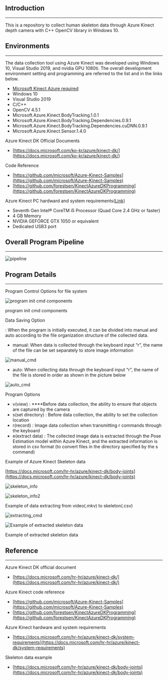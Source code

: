 ## Introduction

---

  This is a repository to collect human skeleton data through Azure Kinect depth camera with C++ OpenCV library in Windows 10.

## Environments

---

The data collection tool using Azure Kinect was developed using Windows 10, Visual Studio 2019, and nvidia GPU 1080ti. The overall development environment setting and programming are referred to the list and in the links below.

- [Microsoft Kinect Azure required](https://docs.microsoft.com/hr-hr/azure/kinect-dk/depth-camera)
- Windows 10
- Visual Studio 2019
- C/C++
- OpenCV 4.5.1
- Microsoft.Azure.Kinect.BodyTracking.1.0.1
- Microsoft.Azure.Kinect.BodyTracking.Dependencies.0.9.1
- Microsoft.Azure.Kinect.BodyTracking.Dependencies.cuDNN.0.9.1
- Microsoft.Azure.Kinect.Sensor.1.4.0

Azure Kinect DK Official Documents

- [https://docs.microsoft.com/ko-kr/azure/kinect-dk/](https://docs.microsoft.com/ko-kr/azure/kinect-dk/)

Code Reference

- [https://github.com/microsoft/Azure-Kinect-Samples](https://github.com/microsoft/Azure-Kinect-Samples)
- [https://github.com/forestsen/KinectAzureDKProgramming](https://github.com/forestsen/KinectAzureDKProgramming)

Azure Kinect PC hardward and system requirements([Link](https://docs.microsoft.com/hr-hr/azure/kinect-dk/system-requirements))

- Seventh Gen Intel® CoreTM i5 Processor (Quad Core 2.4 GHz or faster)
- 4 GB Memory
- NVIDIA GEFORCE GTX 1050 or equivalent
- Dedicated USB3 port

## Overall Program Pipeline

---

![pipeline](attachment/pipeline.png)

## Program Details

---

Program Control Options for file system

![program init cmd components](attachment/program_init.png)

program init cmd components

Data Saving Option

: When the program is initially executed, it can be divided into manual and auto according to the file organization structure of the collected data.

- manual: When data is collected through the keyboard input “r”, the name of the file can be set separately to store image information

![manual_cmd](attachment/manual_cmd.png)

- auto:  When collecting data through the keyboard input “r”, the name of the file is stored in order as shown in the picture below

![auto_cmd](attachment/auto_cmd.png)


Program Options

- v(view) : ****Before data collection, the ability to ensure that objects are captured by the camera
- s(set directory) : Before data collection, the ability to set the collection location
- r(record) : Image data collection when transmitting r commands through the keyboard
- e(extract data) : The collected image data is extracted through the Pose Estimation model within Azure Kinect, and the extracted information is stored in csv format (to convert files in the directory specified by the s command)

Example of Azure Kinect Skeleton data

[https://docs.microsoft.com/hr-hr/azure/kinect-dk/body-joints](https://docs.microsoft.com/hr-hr/azure/kinect-dk/body-joints)

![skeleton_info](attachment/skeleton_info.png)

![skeleton_info2](attachment/skeleton_info2.png)

Example of data extracting from video(.mkv) to skeleton(.csv)

![extracting_cmd](attachment/extracting_cmd.png)

![Example of extracted skeleton data](attachment/extracting_csv.png)

Example of extracted skeleton data

## Reference

---

Azure Kinect DK official document

- [https://docs.microsoft.com/hr-hr/azure/kinect-dk/](https://docs.microsoft.com/hr-hr/azure/kinect-dk/)

Azure Kinect code reference

- [https://github.com/microsoft/Azure-Kinect-Samples](https://github.com/microsoft/Azure-Kinect-Samples)
- [https://github.com/forestsen/KinectAzureDKProgramming](https://github.com/forestsen/KinectAzureDKProgramming)

Azure Kinect hardware and system requirements

- [https://docs.microsoft.com/hr-hr/azure/kinect-dk/system-requirements](https://docs.microsoft.com/hr-hr/azure/kinect-dk/system-requirements)

Skeleton data example

- [https://docs.microsoft.com/hr-hr/azure/kinect-dk/body-joints](https://docs.microsoft.com/hr-hr/azure/kinect-dk/body-joints)
